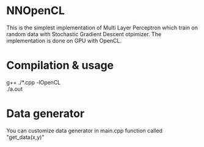 # NNOpenCL
This is the simplest implementation of Multi Layer Perceptron which train on random data with Stochastic Gradient Descent otpimizer. The implementation is done on GPU with OpenCL.

# Compilation & usage
g++ ./*.cpp -lOpenCL\
./a.out
  
# Data generator
You can customize data generator in main.cpp function called "get_data(x,y)"
